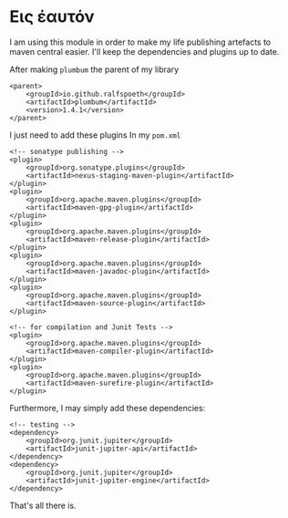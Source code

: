 # Εις έαυτόν

I am using this module in order to 
make my life publishing artefacts to maven central
easier. I'll keep the dependencies and plugins up to date.

After making `plumbum` the parent of my library 

    <parent>
        <groupId>io.github.ralfspoeth</groupId>
        <artifactId>plumbum</artifactId>
        <version>1.4.1</version>
    </parent>

I just need to add these plugins In my `pom.xml`

    <!-- sonatype publishing -->
    <plugin>
        <groupId>org.sonatype.plugins</groupId>
        <artifactId>nexus-staging-maven-plugin</artifactId>
    </plugin>
    <plugin>
        <groupId>org.apache.maven.plugins</groupId>
        <artifactId>maven-gpg-plugin</artifactId>
    </plugin>
    <plugin>
        <groupId>org.apache.maven.plugins</groupId>
        <artifactId>maven-release-plugin</artifactId>
    </plugin>
    <plugin>
        <groupId>org.apache.maven.plugins</groupId>
        <artifactId>maven-javadoc-plugin</artifactId>
    </plugin>
    <plugin>
        <groupId>org.apache.maven.plugins</groupId>
        <artifactId>maven-source-plugin</artifactId>
    </plugin>

    <!-- for compilation and Junit Tests -->
    <plugin>
        <groupId>org.apache.maven.plugins</groupId>
        <artifactId>maven-compiler-plugin</artifactId>
    </plugin>
    <plugin>
        <groupId>org.apache.maven.plugins</groupId>
        <artifactId>maven-surefire-plugin</artifactId>
    </plugin>
    
Furthermore, I may simply add these dependencies:

    <!-- testing -->
    <dependency>
        <groupId>org.junit.jupiter</groupId>
        <artifactId>junit-jupiter-api</artifactId>
    </dependency>
    <dependency>
        <groupId>org.junit.jupiter</groupId>
        <artifactId>junit-jupiter-engine</artifactId>
    </dependency>

That's all there is.